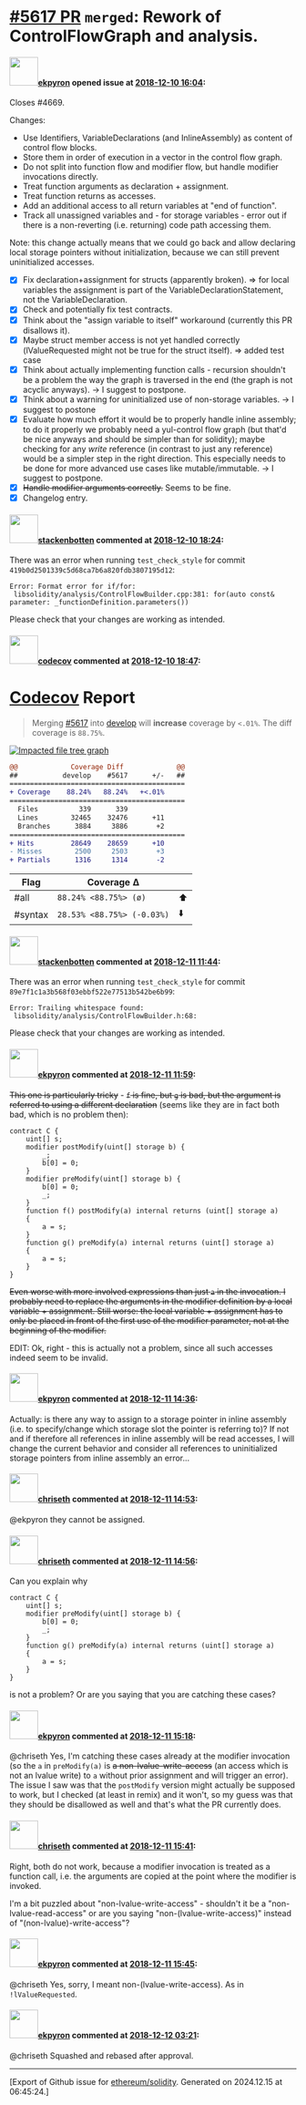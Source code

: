# [\#5617 PR](https://github.com/ethereum/solidity/pull/5617) `merged`: Rework of ControlFlowGraph and analysis.

#### <img src="https://avatars.githubusercontent.com/u/1347491?v=4" width="50">[ekpyron](https://github.com/ekpyron) opened issue at [2018-12-10 16:04](https://github.com/ethereum/solidity/pull/5617):

Closes #4669.

Changes:
  - Use Identifiers, VariableDeclarations (and InlineAssembly) as content of control flow blocks.
  - Store them in order of execution in a vector in the control flow graph.
  - Do not split into function flow and modifier flow, but handle modifier invocations directly.
  - Treat function arguments as declaration + assignment.
  - Treat function returns as accesses.
  - Add an additional access to all return variables at "end of function".
  - Track all unassigned variables and - for storage variables - error out if there is a non-reverting (i.e. returning) code path accessing them.

Note: this change actually means that we could go back and allow declaring local storage pointers without initialization, because we can still prevent uninitialized accesses.


 - [x] Fix declaration+assignment for structs (apparently broken).
      => for local variables the assignment is part of the VariableDeclarationStatement, not the VariableDeclaration.
 - [x] Check and potentially fix test contracts.
 - [x] Think about the "assign variable to itself" workaround (currently this PR disallows it).
 - [x] Maybe struct member access is not yet handled correctly (lValueRequested might not be true for the struct itself). => added test case
 - [x] Think about actually implementing function calls - recursion shouldn't be a problem the way the graph is traversed in the end (the graph is not acyclic anyways). -> I suggest to postpone.
 - [x] Think about a warning for uninitialized use of non-storage variables. -> I suggest to postone
 - [x] Evaluate how much effort it would be to properly handle inline assembly; to do it properly we probably need a yul-control flow graph (but that'd be nice anyways and should be simpler than for solidity); maybe checking for any *write* reference (in contrast to just any reference) would be a simpler step in the right direction. This especially needs to be done for more advanced use cases like mutable/immutable. -> I suggest to postpone.
 - [x] ~~Handle modifier arguments correctly.~~ Seems to be fine.
 - [x] Changelog entry.

#### <img src="https://avatars.githubusercontent.com/u/44874361?v=4" width="50">[stackenbotten](https://github.com/stackenbotten) commented at [2018-12-10 18:24](https://github.com/ethereum/solidity/pull/5617#issuecomment-445919186):

There was an error when running `test_check_style` for commit `419b0d2501339c5d68ca7b6a820fdb3807195d12`:
```
Error: Format error for if/for:
 libsolidity/analysis/ControlFlowBuilder.cpp:381: for(auto const& parameter: _functionDefinition.parameters())

```
Please check that your changes are working as intended.

#### <img src="https://avatars.githubusercontent.com/in/254?v=4" width="50">[codecov](https://github.com/apps/codecov) commented at [2018-12-10 18:47](https://github.com/ethereum/solidity/pull/5617#issuecomment-445926846):

# [Codecov](https://codecov.io/gh/ethereum/solidity/pull/5617?src=pr&el=h1) Report
> Merging [#5617](https://codecov.io/gh/ethereum/solidity/pull/5617?src=pr&el=desc) into [develop](https://codecov.io/gh/ethereum/solidity/commit/1476acb8045033a9a3d2e1a1d13c5aaa8ed6942c?src=pr&el=desc) will **increase** coverage by `<.01%`.
> The diff coverage is `88.75%`.

[![Impacted file tree graph](https://codecov.io/gh/ethereum/solidity/pull/5617/graphs/tree.svg?width=650&token=87PGzVEwU0&height=150&src=pr)](https://codecov.io/gh/ethereum/solidity/pull/5617?src=pr&el=tree)

```diff
@@             Coverage Diff             @@
##           develop    #5617      +/-   ##
===========================================
+ Coverage    88.24%   88.24%   +<.01%     
===========================================
  Files          339      339              
  Lines        32465    32476      +11     
  Branches      3884     3886       +2     
===========================================
+ Hits         28649    28659      +10     
- Misses        2500     2503       +3     
+ Partials      1316     1314       -2
```

| Flag | Coverage Δ | |
|---|---|---|
| #all | `88.24% <88.75%> (ø)` | :arrow_up: |
| #syntax | `28.53% <88.75%> (-0.03%)` | :arrow_down: |

#### <img src="https://avatars.githubusercontent.com/u/44874361?v=4" width="50">[stackenbotten](https://github.com/stackenbotten) commented at [2018-12-11 11:44](https://github.com/ethereum/solidity/pull/5617#issuecomment-446174073):

There was an error when running `test_check_style` for commit `89e7f1c1a3b568f03ebbf522e77513b542be6b99`:
```
Error: Trailing whitespace found:
 libsolidity/analysis/ControlFlowBuilder.h:68: 

```
Please check that your changes are working as intended.

#### <img src="https://avatars.githubusercontent.com/u/1347491?v=4" width="50">[ekpyron](https://github.com/ekpyron) commented at [2018-12-11 11:59](https://github.com/ethereum/solidity/pull/5617#issuecomment-446177827):

~~This one is particularly tricky~~ - ~~``f`` is fine, but ``g`` is bad, but the argument is referred to using a different declaration~~ (seems like they are in fact both bad, which is no problem then):
```
contract C {
    uint[] s;
    modifier postModify(uint[] storage b) {
        _;
        b[0] = 0;
    }
    modifier preModify(uint[] storage b) {
        b[0] = 0;
        _;
    }
    function f() postModify(a) internal returns (uint[] storage a)
    {
        a = s;
    }
    function g() preModify(a) internal returns (uint[] storage a)
    {
        a = s;
    }
}
```
~~Even worse with more involved expressions than just ``a`` in the invocation.
I probably need to replace the arguments in the modifier definition by a local variable + assignment.
Still worse: the local variable + assignment has to only be placed in front of the first use of the modifier parameter, not at the beginning of the modifier.~~

EDIT: Ok, right - this is actually not a problem, since all such accesses indeed seem to be invalid.

#### <img src="https://avatars.githubusercontent.com/u/1347491?v=4" width="50">[ekpyron](https://github.com/ekpyron) commented at [2018-12-11 14:36](https://github.com/ethereum/solidity/pull/5617#issuecomment-446223848):

Actually: is there any way to assign to a storage pointer in inline assembly (i.e. to specify/change which storage slot the pointer is referring to)? If not and if therefore all references in inline assembly will be read accesses, I will change the current behavior and consider all references to uninitialized storage pointers from inline assembly an error...

#### <img src="https://avatars.githubusercontent.com/u/9073706?v=4" width="50">[chriseth](https://github.com/chriseth) commented at [2018-12-11 14:53](https://github.com/ethereum/solidity/pull/5617#issuecomment-446230103):

@ekpyron they cannot be assigned.

#### <img src="https://avatars.githubusercontent.com/u/9073706?v=4" width="50">[chriseth](https://github.com/chriseth) commented at [2018-12-11 14:56](https://github.com/ethereum/solidity/pull/5617#issuecomment-446231088):

Can you explain why
```
contract C {
    uint[] s;
    modifier preModify(uint[] storage b) {
        b[0] = 0;
        _;
    }
    function g() preModify(a) internal returns (uint[] storage a)
    {
        a = s;
    }
}
```
is not a problem? Or are you saying that you are catching these cases?

#### <img src="https://avatars.githubusercontent.com/u/1347491?v=4" width="50">[ekpyron](https://github.com/ekpyron) commented at [2018-12-11 15:18](https://github.com/ethereum/solidity/pull/5617#issuecomment-446239479):

@chriseth Yes, I'm catching these cases already at the modifier invocation (so the ``a`` in ``preModify(a)`` is ~~a non-lvalue-write-access~~ (an access which is not an lvalue write) to ``a`` without prior assignment and will trigger an error).
The issue I saw was that the ``postModify`` version might actually be supposed to work, but I checked (at least in remix) and it won't, so my guess was that they should be disallowed as well and that's what the PR currently does.

#### <img src="https://avatars.githubusercontent.com/u/9073706?v=4" width="50">[chriseth](https://github.com/chriseth) commented at [2018-12-11 15:41](https://github.com/ethereum/solidity/pull/5617#issuecomment-446247929):

Right, both do not work, because a modifier invocation is treated as a function call, i.e. the arguments are copied at the point where the modifier is invoked.

I'm a bit puzzled about "non-lvalue-write-access" - shouldn't it be a "non-lvalue-read-access" or are you saying "non-(lvalue-write-access)" instead of "(non-lvalue)-write-access"?

#### <img src="https://avatars.githubusercontent.com/u/1347491?v=4" width="50">[ekpyron](https://github.com/ekpyron) commented at [2018-12-11 15:45](https://github.com/ethereum/solidity/pull/5617#issuecomment-446249585):

@chriseth Yes, sorry, I meant non-(lvalue-write-access). As in ``!lValueRequested``.

#### <img src="https://avatars.githubusercontent.com/u/1347491?v=4" width="50">[ekpyron](https://github.com/ekpyron) commented at [2018-12-12 03:21](https://github.com/ethereum/solidity/pull/5617#issuecomment-446447815):

@chriseth Squashed and rebased after approval.


-------------------------------------------------------------------------------



[Export of Github issue for [ethereum/solidity](https://github.com/ethereum/solidity). Generated on 2024.12.15 at 06:45:24.]
